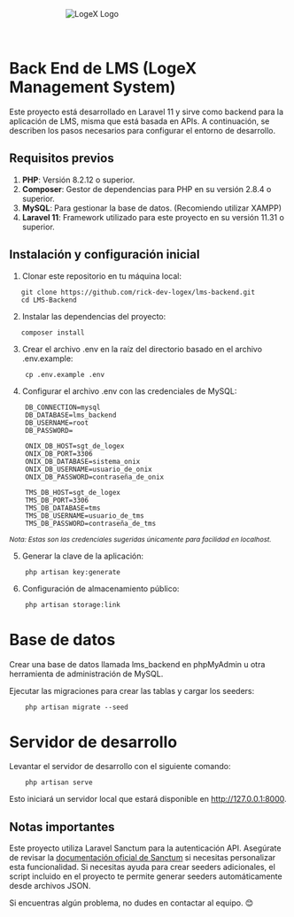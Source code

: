 <span style="display: flex; flex-align: center; justify-items: center; place-self: center; height:auto; width: 300px">
<img src="https://www.logex.com.ec/wp-content/uploads/2024/05/cropped-logoweb.png" alt="LogeX Logo" style="max-width: 100%;display: grid;place-self: center;" />
</span>
<br/>
<br/>

# Back End de LMS (LogeX Management System)

Este proyecto está desarrollado en Laravel 11 y sirve como backend para la aplicación de LMS, misma que está basada en APIs. A continuación, se describen los pasos necesarios para configurar el entorno de desarrollo.

## Requisitos previos

1. **PHP**: Versión 8.2.12 o superior.
2. **Composer**: Gestor de dependencias para PHP en su versión 2.8.4 o superior.
3. **MySQL**: Para gestionar la base de datos. (Recomiendo utilizar XAMPP)
4. **Laravel 11**: Framework utilizado para este proyecto en su versión 11.31 o superior.

## Instalación y configuración inicial

1. Clonar este repositorio en tu máquina local:

```
   git clone https://github.com/rick-dev-logex/lms-backend.git
   cd LMS-Backend
```

2. Instalar las dependencias del proyecto:

```
   composer install
```

3. Crear el archivo .env en la raíz del directorio basado en el archivo .env.example:

```
    cp .env.example .env
```

4. Configurar el archivo .env con las credenciales de MySQL:

```
    DB_CONNECTION=mysql
    DB_DATABASE=lms_backend
    DB_USERNAME=root
    DB_PASSWORD=

    ONIX_DB_HOST=sgt_de_logex
    ONIX_DB_PORT=3306
    ONIX_DB_DATABASE=sistema_onix
    ONIX_DB_USERNAME=usuario_de_onix
    ONIX_DB_PASSWORD=contraseña_de_onix

    TMS_DB_HOST=sgt_de_logex
    TMS_DB_PORT=3306
    TMS_DB_DATABASE=tms
    TMS_DB_USERNAME=usuario_de_tms
    TMS_DB_PASSWORD=contraseña_de_tms

```

<small style="font-size:.75rem; font-style: italic;">Nota: Estas son las credenciales sugeridas únicamente para facilidad en localhost.</small>

5. Generar la clave de la aplicación:

```
    php artisan key:generate
```

6. Configuración de almacenamiento público:

```
    php artisan storage:link
```

# Base de datos

Crear una base de datos llamada lms_backend en phpMyAdmin u otra herramienta de administración de MySQL.

Ejecutar las migraciones para crear las tablas y cargar los seeders:

```
    php artisan migrate --seed
```

# Servidor de desarrollo

Levantar el servidor de desarrollo con el siguiente comando:

```
    php artisan serve
```

Esto iniciará un servidor local que estará disponible en http://127.0.0.1:8000.

## Notas importantes

Este proyecto utiliza Laravel Sanctum para la autenticación API. Asegúrate de revisar la [documentación oficial de Sanctum](https://laravel.com/docs/11.x/sanctum) si necesitas personalizar esta funcionalidad.
Si necesitas ayuda para crear seeders adicionales, el script incluido en el proyecto te permite generar seeders automáticamente desde archivos JSON.

Si encuentras algún problema, no dudes en contactar al equipo. 😊
